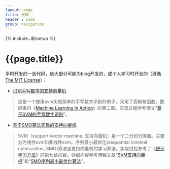 ```yaml
---
layout: page
title: 代码
header : Code
group: navigation
---
```

{% include JB/setup %}

# {{page.title}}

平时开发的一些代码，绝大部分可能为blog开发的，或个人学习时开发的（遵循 [The MIT License](http://opensource.org/licenses/mit-license.php)）：

* [识别手写数字的支持向量机](https://github.com/liuhongjiang/blog_projects/tree/master/svm_ocr)
> 这是一个使用svm实现简单的手写数字识别的例子，采用了高斯核函数，数据来自《[Machine Learning in Action](http://www.manning.com/pharrington/)》的第二章。实现过程参考博文“[基于SVM的手写数字识别](/tech/blog/2012/12/29/svm-ocr/)”。

* [基于SMO算法实现的支持向量机](https://github.com/liuhongjiang/blog_projects/tree/master/svm)
> SVM（support vector machine, 支持向量机）是一个二分的分类器。主要分为线性svm和非线性svm。序列最小最优化(sequential minimal optimization, SMO)算法是支持向量机的学习算法。实现过程参考了《[统计学习方法](http://book.douban.com/subject/10590856/)》的第七章内容。详细内容参考博客文章“[SVM支持向量机](/tech/blog/2012/12/26/svm/)”和“[SMO序列最小最优化算法](/tech/blog/2012/12/28/svm-smo/)”。


